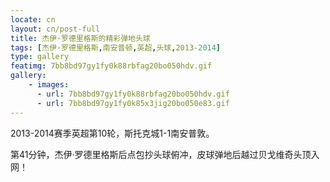 ```yaml
---
locate: cn
layout: cn/post-full
title: 杰伊·罗德里格斯的精彩弹地头球
tags: [杰伊·罗德里格斯,南安普顿,英超,头球,2013-2014]
type: gallery
featimg: 7bb8bd97gy1fy0k88rbfag20bo050hdv.gif
gallery:
    - images:
      - url: 7bb8bd97gy1fy0k88rbfag20bo050hdv.gif
      - url: 7bb8bd97gy1fy0k85x3jig20bo050e83.gif
---
```


2013-2014赛季英超第10轮，斯托克城1-1南安普敦。

第41分钟，杰伊·罗德里格斯后点包抄头球俯冲，皮球弹地后越过贝戈维奇头顶入网！